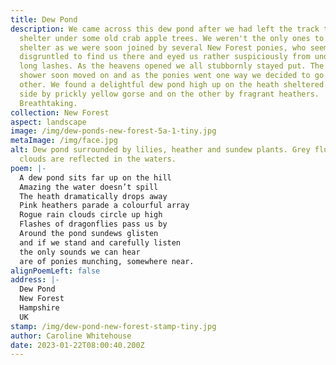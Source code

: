 ```yaml
---
title: Dew Pond
description: We came across this dew pond after we had left the track to take
  shelter under some old crab apple trees. We weren't the only ones to seek
  shelter as we were soon joined by several New Forest ponies, who seemed a bit
  disgruntled to find us there and eyed us rather suspiciously from under their
  long lashes. As the heavens opened we all stubbornly stayed put. The rain
  shower soon moved on and as the ponies went one way we decided to go the
  other. We found a delightful dew pond high up on the heath sheltered on one
  side by prickly yellow gorse and on the other by fragrant heathers.
  Breathtaking.
collection: New Forest
aspect: landscape
image: /img/dew-ponds-new-forest-5a-1-tiny.jpg
metaImage: /img/face.jpg
alt: Dew pond surrounded by lilies, heather and sundew plants. Grey fluffy rain
  clouds are reflected in the waters.
poem: |-
  A dew pond sits far up on the hill
  Amazing the water doesn’t spill
  The heath dramatically drops away
  Pink heathers parade a colourful array
  Rogue rain clouds circle up high
  Flashes of dragonflies pass us by
  Around the pond sundews glisten
  and if we stand and carefully listen
  the only sounds we can hear 
  are of ponies munching, somewhere near.
alignPoemLeft: false
address: |-
  Dew Pond
  New Forest
  Hampshire
  UK
stamp: /img/dew-pond-new-forest-stamp-tiny.jpg
author: Caroline Whitehouse
date: 2023-01-22T08:00:40.200Z
---
```

